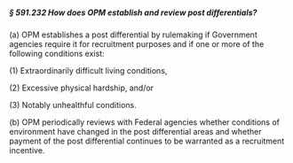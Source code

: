 ##### § 591.232 How does OPM establish and review post differentials? #####

(a) OPM establishes a post differential by rulemaking if Government agencies require it for recruitment purposes and if one or more of the following conditions exist:

(1) Extraordinarily difficult living conditions,

(2) Excessive physical hardship, and/or

(3) Notably unhealthful conditions.

(b) OPM periodically reviews with Federal agencies whether conditions of environment have changed in the post differential areas and whether payment of the post differential continues to be warranted as a recruitment incentive.